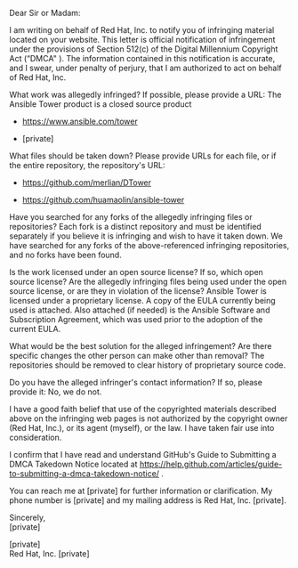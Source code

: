 Dear Sir or Madam:

I am writing on behalf of Red Hat, Inc. to notify you of infringing material located on your website. This letter is official notification of infringement under the provisions of Section 512(c) of the Digital Millennium Copyright Act (“DMCA" ). The information contained in this notification is accurate, and I swear, under penalty of perjury, that I am authorized to act on behalf of Red Hat, Inc.

What work was allegedly infringed? If possible, please provide a URL: The Ansible Tower product is a closed source product

* https://www.ansible.com/tower

* [private]

What files should be taken down? Please provide URLs for each file, or if the entire repository, the repository's URL:

* https://github.com/merlian/DTower

* https://github.com/huamaolin/ansible-tower

Have you searched for any forks of the allegedly infringing files or repositories? Each fork is a distinct repository and must be identified separately if you believe it is infringing and wish to have it taken down. We have searched for any forks of the above-referenced infringing repositories, and no forks have been found.

Is the work licensed under an open source license? If so, which open source license? Are the allegedly infringing files being used under the open source license, or are they in violation of the license? Ansible Tower is licensed under a proprietary license. A copy of the EULA currently being used is attached. Also attached (if needed) is the Ansible Software and Subscription Agreement, which was used prior to the adoption of the current EULA.

What would be the best solution for the alleged infringement? Are there specific changes the other person can make other than removal? The repositories should be removed to clear history of proprietary source code.

Do you have the alleged infringer's contact information? If so, please provide it: No, we do not.

I have a good faith belief that use of the copyrighted materials described above on the infringing web pages is not authorized by the copyright owner (Red Hat, Inc.), or its agent (myself), or the law. I have taken fair use into consideration.

I confirm that I have read and understand GitHub's Guide to Submitting a DMCA Takedown Notice located at https://help.github.com/articles/guide-to-submitting-a-dmca-takedown-notice/ .

You can reach me at [private] for further information or clarification. My phone number is [private] and my mailing address is Red Hat, Inc. [private].

Sincerely,  
[private]

[private]  
Red Hat, Inc.
[private]
